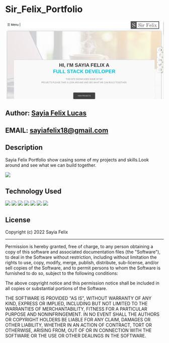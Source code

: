 # Sir_Felix_Portfolio

![Portfolio](/static/images/api.png)


## Author: [Sayia Felix Lucas](https://github.com/SayiaFelix)

## EMAIL:   sayiafelix18@gmail.com


## Description
Sayia Felix Portfolio show casing some of my projects and skills.Look around and see what we can build together.

  <a href="https://sirfelix-portfolio.herokuapp.com/" target="_blank">
    <img src="https://img.shields.io/static/v1?label=|&message=WEBSITE&color=ff&style=plastic&logo=realm&logo-color=white"/>
  </a>

## Technology Used

![](https://img.shields.io/badge/Code-python-informational?style=flat&logo=python&logoColor=white&color=brightgreen)
![](https://img.shields.io/badge/Code-django-informational?style=flat&logo=django&logoColor=white&color=brightgreen)
![](https://img.shields.io/badge/Code-postgress-informational?style=flat&logo=postgress&logoColor=white&color=brightgreen)
![](https://img.shields.io/badge/Code-django-rest-framework-informational?style=flat&logo=javascript&logoColor=white&color=brightgreen)
![](https://img.shields.io/badge/Code-HTML5-informational?style=flat&logo=html5&logoColor=white&color=brightgreen)
![](https://img.shields.io/badge/Code-CSS3-informational?style=flat&logo=css3&logoColor=white&color=brightgreen)
![](https://img.shields.io/badge/Code-JavaScript-informational?style=flat&logo=javascript&logoColor=white&color=brightgreen)


## License

Copyright (c) 2022 Sayia Felix

------------

Permission is hereby granted, free of charge, to any person obtaining a copy of this software and associated documentation files (the "Software"), to deal in the Software without restriction, including without limitation the rights to use, copy, modify, merge, publish, distribute, sub-license, and/or sell copies of the Software, and to permit persons to whom the Software is furnished to do so, subject to the following conditions:

The above copyright notice and this permission notice shall be included in all copies or substantial portions of the Software.

THE SOFTWARE IS PROVIDED "AS IS", WITHOUT WARRANTY OF ANY KIND, EXPRESS OR IMPLIED, INCLUDING BUT NOT LIMITED TO THE WARRANTIES OF MERCHANTABILITY, FITNESS FOR A PARTICULAR PURPOSE AND NONINFRINGEMENT. IN NO EVENT SHALL THE AUTHORS OR COPYRIGHT HOLDERS BE LIABLE FOR ANY CLAIM, DAMAGES OR OTHER LIABILITY, WHETHER IN AN ACTION OF CONTRACT, TORT OR OTHERWISE, ARISING FROM, OUT OF OR IN CONNECTION WITH THE SOFTWARE OR THE USE OR OTHER DEALINGS IN THE SOFTWARE.
